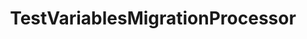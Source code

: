 ---
optionsClassName: TestVariablesMigrationProcessorOptions
optionsClassFullName: MigrationTools.Processors.TestVariablesMigrationProcessorOptions
configurationSamples:
- name: defaults
  description: 
  code: Default Unavailable
  sampleFor: MigrationTools.Processors.TestVariablesMigrationProcessorOptions
- name: sample
  description: 
  code: Sample Unavailable
  sampleFor: MigrationTools.Processors.TestVariablesMigrationProcessorOptions
- name: classic
  description: 
  code: >-
    {
      "$type": "TestVariablesMigrationProcessorOptions",
      "Enabled": false,
      "Processor": "TestVariablesMigrationContext",
      "Enrichers": null,
      "SourceName": null,
      "TargetName": null,
      "RefName": null
    }
  sampleFor: MigrationTools.Processors.TestVariablesMigrationProcessorOptions
description: This processor can migrate test variables that are defined in the test plans / suites. This must run before `TestPlansAndSuitesMigrationConfig`.
className: TestVariablesMigrationProcessor
typeName: Processors
architecture: 
options:
- parameterName: Enabled
  type: Boolean
  description: missng XML code comments
  defaultValue: missng XML code comments
- parameterName: Enrichers
  type: List
  description: List of Enrichers that can be used to add more features to this processor. Only works with Native Processors and not legacy Processors.
  defaultValue: missng XML code comments
- parameterName: Processor
  type: String
  description: missng XML code comments
  defaultValue: missng XML code comments
- parameterName: RefName
  type: String
  description: '`Refname` will be used in the future to allow for using named Options without the need to copy all of the options.'
  defaultValue: missng XML code comments
- parameterName: SourceName
  type: String
  description: missng XML code comments
  defaultValue: missng XML code comments
- parameterName: TargetName
  type: String
  description: missng XML code comments
  defaultValue: missng XML code comments
status: Beta
processingTarget: Suites & Plans
classFile: /src/MigrationTools.Clients.AzureDevops.ObjectModel/Processors/TestVariablesMigrationProcessor.cs
optionsClassFile: /src/MigrationTools.Clients.AzureDevops.ObjectModel/Processors/TestVariablesMigrationProcessorOptions.cs

redirectFrom:
- /Reference/Processors/TestVariablesMigrationProcessorOptions/
layout: reference
toc: true
permalink: /Reference/Processors/TestVariablesMigrationProcessor/
title: TestVariablesMigrationProcessor
categories:
- Processors
- 
topics:
- topic: notes
  path: /docs/Reference/Processors/TestVariablesMigrationProcessor-notes.md
  exists: false
  markdown: ''
- topic: introduction
  path: /docs/Reference/Processors/TestVariablesMigrationProcessor-introduction.md
  exists: false
  markdown: ''

---